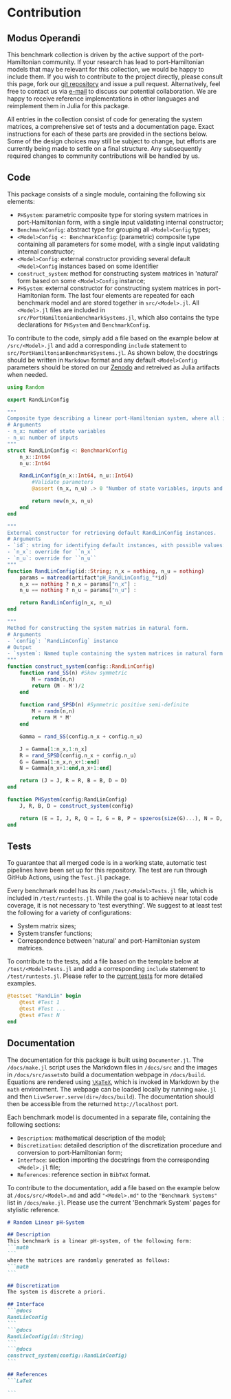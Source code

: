# Contribution

## Modus Operandi
This benchmark collection is driven by the active support of the port-Hamiltonian community. If your research has lead to port-Hamiltonian models that may be relevant for this collection, we would be happy to include them. If you wish to contribute to the project directly, please consult this page, fork our [git repository](https://github.com/Algopaul/PortHamiltonianBenchmarkSystems.jl/) and issue a pull request. Alternatively, feel free to contact us via [e-mail](mailto:schwerdt@math.tu-berlin.de) to discuss our potential collaboration. We are happy to receive reference implementations in other languages and reimplement them in Julia for this package.

All entries in the collection consist of code for generating the system matrices, a comprehensive set of tests and a documentation page. Exact instructions for each of these parts are provided in the sections below. Some of the design choices may still be subject to change, but efforts are currently being made to settle on a final structure. Any subsequently required changes to community contributions will be handled by us.

## Code
This package consists of a single module, containing the following six elements:
- `PHSystem`: parametric composite type for storing system matrices in port-Hamiltonian form, with a single input validating internal constructor;
- `BenchmarkConfig`: abstract type for grouping all `<Model>Config` types;
- `<Model>Config <: BenchmarkConfig`: (parametric) composite type containing all parameters for some model, with a single input validating internal constructor;
- `<Model>Config`: external constructor providing several default `<Model>Config` instances based on some identifier
- `construct_system`: method for constructing system matrices in 'natural' form based on some `<Model>Config` instance;
- `PHSystem`: external constructor for constructing system matrices in port-Hamltonian form.
The last four elements are repeated for each benchmark model and are stored together in `src/<Model>.jl`. All `<Model>.jl` files are included in `src/PortHamiltonianBenchmarkSystems.jl`, which also contains the type declarations for `PHSystem` and `BenchmarkConfig`.

To contribute to the code, simply add a file based on the example below at `/src/<Model>.jl` and add a corresponding `include` statement to `src/PortHamiltonianBenchmarkSystems.jl`. As shown below, the docstrings should be written in `Markdown` format and any default `<Model>Config` parameters should be stored on our [Zenodo](https://github.com/Algopaul/PortHamiltonianBenchmarkSystems.jl/) and retreived as Julia artifacts when needed.
```julia
using Random

export RandLinConfig

"""
Composite type describing a linear port-Hamiltonian system, where all independent matrix entries are randomly chosen between 0 and 1.
# Arguments
- n_x: number of state variables
- n_u: number of inputs
"""
struct RandLinConfig <: BenchmarkConfig
    n_x::Int64
    n_u::Int64

    RandLinConfig(n_x::Int64, n_u::Int64)
        #Validate parameters
        @assert (n_x, n_u) .> 0 "Number of state variables, inputs and outputs must be larger than 0"

        return new(n_x, n_u)
    end
end

"""
External constructor for retrieving default RandLinConfig instances.
# Arguments
- `id`: string for identifying default instances, with possible values: `"A"`,`"B"`,`"C"`
- `n_x`: override for ``n_x``
- `n_u`: override for ``n_u``
"""
function RandLinConfig(id::String; n_x = nothing, n_u = nothing)
    params = matread(artifact"pH_RandLinConfig_"*id)    
    n_x == nothing ? n_x = params["n_x"] :
    n_u == nothing ? n_u = params["n_u"] :

    return RandLinConfig(n_x, n_u)
end

"""
Method for constructing the system matries in natural form.
# Arguments
- `config`: `RandLinConfig` instance
# Output
- `system`: Named tuple containing the system matrices in natural form
"""
function construct_system(config::RandLinConfig)
    function rand_SS(n) #Skew symmetric
        M = randn(n,n)
        return (M - M')/2
    end
    
    function rand_SPSD(n) #Symmetric positive semi-definite
        M = randn(n,n)
        return M * M'
    end

    Gamma = rand_SS(config.n_x + config.n_u)

    J = Gamma[1:n_x,1:n_x]
    R = rand_SPSD(config.n_x + config.n_u)
    G = Gamma[1:n_x,n_x+1:end]
    N = Gamma[n_x+1:end,n_x+1:end]

    return (J = J, R = R, B = B, D = D)
end

function PHSystem(config:RandLinConfig)
    J, R, B, D = construct_system(config)

    return (E = I, J, R, Q = I, G = B, P = spzeros(size(G)...), N = D, S = spzeros(size(N)...))
end
```

## Tests
To guarantee that all merged code is in a working state, automatic test pipelines have been set up for this repository. The test are run through GitHub Actions, using the `Test.jl` package. 

Every benchmark model has its own `/test/<Model>Tests.jl` file, which is included in `/test/runtests.jl`. While the goal is to achieve near total code coverage, it is not necessary to 'test everything'. We suggest to at least test the following for a variety of configurations:
- System matrix sizes;
- System transfer functions;
- Correspondence between 'natural' and port-Hamiltonian system matrices.

To contribute to the tests, add a file based on the template below at `/test/<Model>Tests.jl` and add a corresponding `include` statement to `/test/runtests.jl`. Please refer to the [current tests](https://github.com/Algopaul/PortHamiltonianBenchmarkSystems.jl/tree/main/test) for more detailed examples.
```julia
@testset "RandLin" begin
    @test #Test 1
    @test #Test ...
    @test #Test N
end
```

## Documentation
The documentation for this package is built using `Documenter.jl`. The `/docs/make.jl` script uses the Markdown files in `/docs/src` and the images in `/docs/src/assets`to build a documentation webpage in `/docs/build`. Equations are rendered using [``\KaTeX``](https://katex.org/), which is invoked in Markdown by the `math` environment. The webpage can be loaded locally by running `make.jl` and then `LiveServer.serve(dir=/docs/build`). The documentation should then be accessible from the returned `http://localhost` port.

Each benchmark model is documented in a separate file, containing the following sections:
- `Description`: mathematical description of the model;
- `Discretization`: detailed description of the discretization procedure and conversion to port-Hamiltonian form;
- `Interface`: section importing the docstrings from the corresponding `<Model>.jl` file;
- `References`: reference section in `BibTeX` format.

To contribute to the documentation, add a file based on the example below at `/docs/src/<Model>.md` and add `"<Model>.md"` to the `"Benchmark Systems"` list in `/docs/make.jl`. Please use the current 'Benchmark System' pages for stylistic reference.
````markdown
# Random Linear pH-System

## Description
This benchmark is a linear pH-system, of the following form:
```math
```
where the matrices are randomly generated as follows:
```math
``` 

## Discretization
The system is discrete a priori.

## Interface
```@docs
RandLinConfig
```
```@docs
RandLinConfig(id::String)
```
```@docs
construct_system(config::RandLinConfig)
```

## References
```LaTeX

```
````
